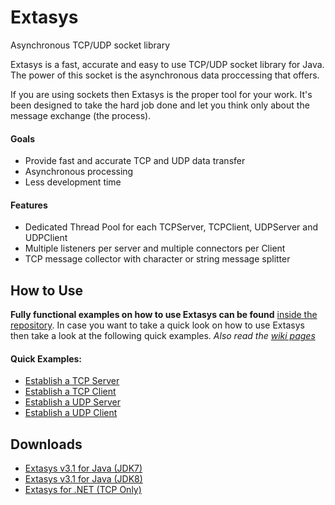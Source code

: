 Extasys
=======


Asynchronous TCP/UDP socket library

Extasys is a fast, accurate and easy to use TCP/UDP socket library for Java. The power of this socket is the asynchronous data proccessing that offers.

If you are using sockets then Extasys is the proper tool for your work. It's been designed to take the hard job done and let you think only about the message exchange (the process).

#### Goals
* Provide fast and accurate TCP and UDP data transfer
* Asynchronous processing
* Less development time

#### Features
* Dedicated Thread Pool for each TCPServer, TCPClient, UDPServer and UDPClient
* Multiple listeners per server and multiple connectors per Client
* TCP message collector with character or string message splitter

## How to Use

**Fully functional examples on how to use Extasys can be found** [inside the repository](https://github.com/nsiatras/extasys/tree/master/Extasys%20for%20Java%20Examples). In case you want to take a quick look on how to use Extasys then take a look at the following quick examples. _Also read  the [wiki pages](https://github.com/nsiatras/extasys/wiki)_

#### Quick Examples:
* [Establish a TCP Server](https://github.com/nsiatras/extasys/wiki/Establish-a-TCP-Server)
* [Establish a TCP Client](https://github.com/nsiatras/extasys/wiki/Establish-a-TCP-Client)
* [Establish a UDP Server](https://github.com/nsiatras/extasys/wiki/Establish-a-UDP-Server)
* [Establish a UDP Client](https://github.com/nsiatras/extasys/wiki/Establish-a-UDP-Client)

## Downloads
* [Extasys v3.1 for Java (JDK7)](https://github.com/nsiatras/extasys/releases/download/3.1_Java/Extasys_v3.1_JDK7.zip)
* [Extasys v3.1 for Java (JDK8)](https://github.com/nsiatras/extasys/releases/download/3.1_Java/Extasys_v3.1_JDK8.zip)
* [Extasys for .NET (TCP Only)](https://github.com/nsiatras/extasys/releases/download/2.0.0.8/Extasys.for.NET.4.-.release.2.0.0.8.TCP.Only.zip)
